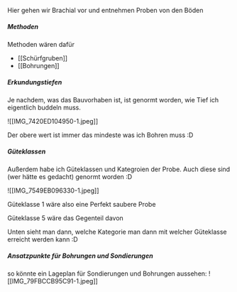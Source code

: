 Hier gehen wir Brachial vor und entnehmen Proben von den Böden

##### Methoden
Methoden wären dafür
- [[Schürfgruben]]
- [[Bohrungen]]

##### Erkundungstiefen
Je nachdem, was das Bauvorhaben ist, ist genormt worden, wie Tief ich eigentlich buddeln muss.

![[IMG_7420ED104950-1.jpeg]]

Der obere wert ist immer das mindeste was ich Bohren muss :D

##### Güteklassen
Außerdem habe ich Güteklassen und Kategroien der Probe. Auch diese sind (wer hätte es gedacht) genormt worden :D

![[IMG_7549EB096330-1.jpeg]]

Güteklasse 1 wäre also eine Perfekt saubere Probe

Güteklasse 5 wäre das Gegenteil davon

Unten sieht man dann, welche Kategorie man dann mit welcher Güteklasse erreicht werden kann :D

##### Ansatzpunkte für Bohrungen und Sondierungen
so könnte ein Lageplan für Sondierungen und Bohrungen aussehen:
![[IMG_79FBCCB95C91-1.jpeg]]


